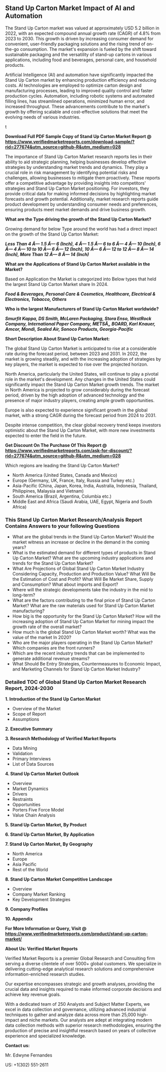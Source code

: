 <h2>Stand Up Carton Market Impact of AI and Automation</h2><p>The Stand Up Carton market was valued at approximately USD 5.2 billion in 2022, with an expected compound annual growth rate (CAGR) of 4.8% from 2023 to 2030. This growth is driven by increasing consumer demand for convenient, user-friendly packaging solutions and the rising trend of on-the-go consumption. The market's expansion is fueled by the shift toward sustainable packaging and the versatility of stand-up cartons in various applications, including food and beverages, personal care, and household products.</p><p>Artificial Intelligence (AI) and automation have significantly impacted the Stand Up Carton market by enhancing production efficiency and reducing costs. AI technologies are employed to optimize carton design and manufacturing processes, leading to improved quality control and faster production cycles. Automation, including robotic systems and automated filling lines, has streamlined operations, minimized human error, and increased throughput. These advancements contribute to the market's growth by offering scalable and cost-effective solutions that meet the evolving needs of various industries.</p>t</p><p id="" class=""><strong>Download Full PDF Sample Copy of Stand Up Carton Market Report @ <a href="https://www.verifiedmarketreports.com/download-sample/?rid=277674&utm_source=github-R&utm_medium=028" target="_blank">https://www.verifiedmarketreports.com/download-sample/?rid=277674&utm_source=github-R&utm_medium=028</a></strong></p><p>The importance of&nbsp;Stand Up Carton Market research reports lies in their ability to aid strategic planning, helping businesses develop effective strategies by understanding market trends and dynamics. They play a crucial role in risk management by identifying potential risks and challenges, allowing businesses to mitigate them proactively. These reports offer a competitive advantage by providing insights into competitors' strategies and Stand Up Carton Market positioning. For investors, they provide critical data for making informed decisions by highlighting market forecasts and growth potential. Additionally, market research reports guide product development by understanding consumer needs and preferences, ensuring products meet market demands and drive business growth.</p><p><strong>What are the&nbsp;Type driving the growth of the Stand Up Carton Market?</strong></p><p id="" class="">Growing demand for below Type around the world has had a direct impact on the growth of the Stand Up Carton Market:</p><em><strong>Less Than 4 Ã— 1.5 Ã— 6 (Inch), 4 Ã— 1.5 Ã— 6 to 6 Ã— 4 Ã— 10 (Inch), 6 Ã— 4 Ã— 10 to 10 Ã— 6 Ã— 12 (Inch), 10 Ã— 6 Ã— 12 to 12 Ã— 8 Ã— 14 (Inch), More Than 12 Ã— 8 Ã— 14 (Inch)</strong></em></p><strong>What are the&nbsp;Applications&nbsp;of Stand Up Carton Market available in the Market?</strong></p><p id="" class="">Based on Application the Market is categorized into Below types that held the largest Stand Up Carton Market share In 2024.</p><em><strong>Food & Beverages, Personal Care & Cosmetics, Healthcare, Electrical & Electronics, Tobacco, Others</strong></em></p><strong>Who is the largest Manufacturers of Stand Up Carton Market worldwide?</strong></p><p><em><strong>Smurfit Kappa, DS Smith, McLaren Packaging, Stora Enso, WestRock Company, International Paper Company, METSÃ„ BOARD, Karl Knauer, Amcor, Mondi, Sealed Air, Sonoco Products, Georgia-Pacific</strong></em></p><p id="" class=""><strong>Short Description About Stand Up Carton Market:</strong></p><p>The global Stand Up Carton Market is anticipated to rise at a considerable rate during the forecast period, between 2023 and 2031. In 2022, the market is growing steadily, and with the increasing adoption of strategies by key players, the market is expected to rise over the projected horizon.</p><p>North America, particularly the United States, will continue to play a pivotal role in the market's development. Any changes in the United States could significantly impact the Stand Up Carton Market growth trends. The market in North America is projected to grow considerably during the forecast period, driven by the high adoption of advanced technology and the presence of major industry players, creating ample growth opportunities.</p><p>Europe is also expected to experience significant growth in the global market, with a strong CAGR during the forecast period from 2024 to 2031.</p><p>Despite intense competition, the clear global recovery trend keeps investors optimistic about the Stand Up Carton Market, with more new investments expected to enter the field in the future.</p><p id="" class=""><strong>Get Discount On The Purchase Of This Report @ <a href="https://www.verifiedmarketreports.com/ask-for-discount/?rid=277674&utm_source=github-R&utm_medium=028" target="_blank">https://www.verifiedmarketreports.com/ask-for-discount/?rid=277674&utm_source=github-R&utm_medium=028</a></strong></p>Which regions are leading the Stand Up Carton Market?</p><ul><li>North America (United States, Canada and Mexico)</li><li>Europe (Germany, UK, France, Italy, Russia and Turkey etc.)</li><li>Asia-Pacific (China, Japan, Korea, India, Australia, Indonesia, Thailand, Philippines, Malaysia and Vietnam)</li><li>South America (Brazil, Argentina, Columbia etc.)</li><li>Middle East and Africa (Saudi Arabia, UAE, Egypt, Nigeria and South Africa)</li></ul><h3 id="" class="">This Stand Up Carton Market Research/Analysis Report Contains Answers to your following Questions</h3><ul><li>What are the global trends in the Stand Up Carton Market? Would the market witness an increase or decline in the demand in the coming years?</li><li>What is the estimated demand for different types of products in Stand Up Carton Market? What are the upcoming industry applications and trends for the Stand Up Carton Market?</li><li>What Are Projections of Global Stand Up Carton Market Industry Considering Capacity, Production and Production Value? What Will Be the Estimation of Cost and Profit? What Will Be Market Share, Supply and Consumption? What about imports and Export?</li><li>Where will the strategic developments take the industry in the mid to long-term?</li><li>What are the factors contributing to the final price of Stand Up Carton Market? What are the raw materials used for Stand Up Carton Market manufacturing?</li><li>How big is the opportunity for the Stand Up Carton Market? How will the increasing adoption of Stand Up Carton Market for mining impact the growth rate of the overall market?</li><li>How much is the global Stand Up Carton Market worth? What was the value of the market In 2020?</li><li>Who are the major players operating in the Stand Up Carton Market? Which companies are the front runners?</li><li>Which are the recent industry trends that can be implemented to generate additional revenue streams?</li><li>What Should Be Entry Strategies, Countermeasures to Economic Impact, and Marketing Channels for Stand Up Carton Market Industry?</li></ul><h3 id="" class="">Detailed TOC of Global Stand Up Carton Market Research Report, 2024-2030</h3><p id="" class=""><strong>1. Introduction of the Stand Up Carton Market</strong></p><ul><li>Overview of the Market</li><li>Scope of Report</li><li>Assumptions</li></ul><p id="" class=""><strong>2. Executive Summary</strong></p><p id="" class=""><strong>3. Research Methodology of Verified Market Reports</strong></p><ul><li>Data Mining</li><li>Validation</li><li>Primary Interviews</li><li>List of Data Sources</li></ul><p id="" class=""><strong>4. Stand Up Carton Market Outlook</strong></p><ul><li>Overview</li><li>Market Dynamics</li><li>Drivers</li><li>Restraints</li><li>Opportunities</li><li>Porters Five Force Model</li><li>Value Chain Analysis</li></ul><p id="" class=""><strong>5. Stand Up Carton Market, By Product</strong></p><p id="" class=""><strong>6. Stand Up Carton Market, By Application</strong></p><p id="" class=""><strong>7. Stand Up Carton Market, By Geography</strong></p><ul><li>North America</li><li>Europe</li><li>Asia Pacific</li><li>Rest of the World</li></ul><p id="" class=""><strong>8. Stand Up Carton Market Competitive Landscape</strong></p><ul><li>Overview</li><li>Company Market Ranking</li><li>Key Development Strategies</li></ul><p id="" class=""><strong>9. Company Profiles</strong></p><p id="" class=""><strong>10. Appendix</strong></p><p id="" class=""><strong>For More Information or Query, Visit @ <a href="https://www.verifiedmarketreports.com/product/stand-up-carton-market/" target="_blank">https://www.verifiedmarketreports.com/product/stand-up-carton-market/</a></strong></p><p id="" class=""><strong>About Us: Verified Market Reports</strong></p><p id="" class="">Verified Market Reports is a premier Global Research and Consulting firm serving a diverse clientele of over 5000+ global customers. We specialize in delivering cutting-edge analytical research solutions and comprehensive information-enriched research studies.</p><p id="" class="">Our expertise encompasses strategic and growth analyses, providing the crucial data and insights required to make informed corporate decisions and achieve key revenue goals.</p><p id="" class="">With a dedicated team of 250 Analysts and Subject Matter Experts, we excel in data collection and governance, utilizing advanced industrial techniques to gather and analyze data across more than 25,000 high-impact and niche markets. Our analysts are adept at integrating modern data collection methods with superior research methodologies, ensuring the production of precise and insightful research based on years of collective experience and specialized knowledge.</p><p id="" class=""><strong>Contact us:</strong></p><p id="" class="">Mr. Edwyne Fernandes</p><p id="" class="">US: +1(302) 551-2611</p>